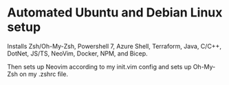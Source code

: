 # Automated Ubuntu and Debian Linux setup

Installs Zsh/Oh-My-Zsh, Powershell 7, Azure Shell, Terraform, Java, C/C++, DotNet, JS/TS, NeoVim, Docker, NPM, and Bicep.

Then sets up Neovim according to my init.vim config and sets up Oh-My-Zsh on my .zshrc file.
